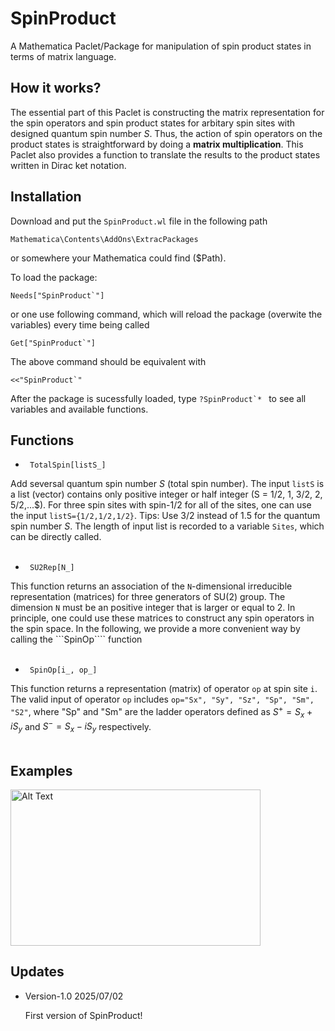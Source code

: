 # SpinProduct
A Mathematica Paclet/Package for manipulation of spin product states in terms of matrix language.


## How it works?

The essential part of this Paclet is constructing the matrix representation for the spin operators and spin product states for arbitary spin sites with designed quantum spin number $S$. Thus, the action of spin operators on the product states is straightforward by doing a **matrix multiplication**. This Paclet also provides a function to translate the results to the product states written in Dirac ket notation. 


## Installation

Download and put the ```SpinProduct.wl``` file in the following path
```
Mathematica\Contents\AddOns\ExtracPackages
```
or somewhere your Mathematica could find ($Path).

To load the package:
```
Needs["SpinProduct`"]
```
or one use following command, which will reload the package (overwite the variables) every time being called

```Get["SpinProduct`"] ```

The above command should be equivalent with
```
<<"SpinProduct`"
```
After the package is sucessfully loaded, type ```?SpinProduct`* ``` to see all variables and available functions.


## Functions

 * ``` TotalSpin[listS_]```

 Add seversal quantum spin number $S$ (total spin number). The input ```listS``` is a list (vector) contains only positive integer or half integer (S = 1/2, 1, 3/2, 2, 5/2,...$). For three spin sites with spin-1/2 for all of the sites, one can use the input ```listS={1/2,1/2,1/2}```. Tips: Use 3/2 instead of 1.5 for the quantum spin number $S$. The length of input list is recorded to a variable ```Sites```, which can be directly called.
 <br/><br/>

 * ``` SU2Rep[N_]```

This function returns an association of the ```N```-dimensional irreducible representation (matrices) for three generators of SU(2) group. The dimension ```N``` must be an positive integer that is larger or equal to 2. In principle, one could use these matrices to construct any spin operators in the spin space. In the following, we provide a more convenient way by calling the ```SpinOp```` function
<br/><br/>

 * ``` SpinOp[i_, op_]```

This function returns a representation (matrix) of operator ```op``` at spin site ```i```. The valid input of operator ```op``` includes ```op="Sx", "Sy", "Sz", "Sp", "Sm", "S2"```, where "Sp" and "Sm" are the ladder operators defined as $S^+=S_x+iS_y$ and $S^-=S_x-iS_y$ respectively.
 <br/><br/>

## Examples

<img src="./Demo/FindGSres2.png" alt="Alt Text" width="400" height="250">


## Updates

* Version-1.0 2025/07/02
  
  First version of SpinProduct!
